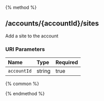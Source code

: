 {% method %}
## /accounts/{accountId}/sites

Add a site to the account


### URI Parameters
| Name | Type | Required |
|:-----|:-----|:---------|
| `accountId` | string | true |






{% common %}



{% endmethod %}